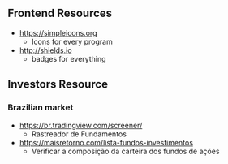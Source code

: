 ## Frontend Resources

- https://simpleicons.org
  - Icons for every program
- http://shields.io
  - badges for everything

## Investors Resource

### Brazilian market

- https://br.tradingview.com/screener/
  - Rastreador de Fundamentos
- https://maisretorno.com/lista-fundos-investimentos
  -  Verificar a composição da carteira dos fundos de ações